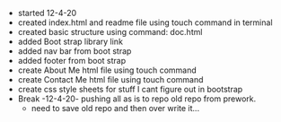 - started 12-4-20
- created index.html and readme file using touch command in terminal
- created basic structure using command: doc.html
- added Boot strap library link
- added nav bar from boot strap
- added footer from boot strap
- create About Me html file using touch command
- create Contact Me html file using touch command
- create css style sheets for stuff I cant figure out in bootstrap
- Break -12-4-20- pushing all as is to repo old repo from prework.
    + need to save old repo and then over write it...